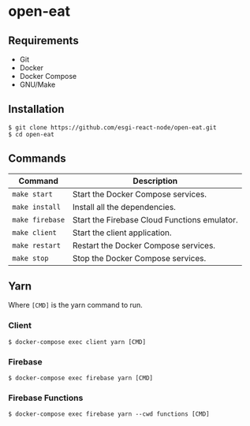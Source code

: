 # open-eat

## Requirements

- Git
- Docker
- Docker Compose
- GNU/Make

## Installation

```console
$ git clone https://github.com/esgi-react-node/open-eat.git
$ cd open-eat
```

## Commands

Command | Description
---|---
`make start` | Start the Docker Compose services.
`make install` | Install all the dependencies.
`make firebase` | Start the Firebase Cloud Functions emulator.
`make client` | Start the client application.
`make restart` | Restart the Docker Compose services.
`make stop` | Stop the Docker Compose services.

## Yarn

Where `[CMD]` is the yarn command to run.

### Client

```console
$ docker-compose exec client yarn [CMD]
```

### Firebase

```console
$ docker-compose exec firebase yarn [CMD]
```

### Firebase Functions

```console
$ docker-compose exec firebase yarn --cwd functions [CMD]
```

